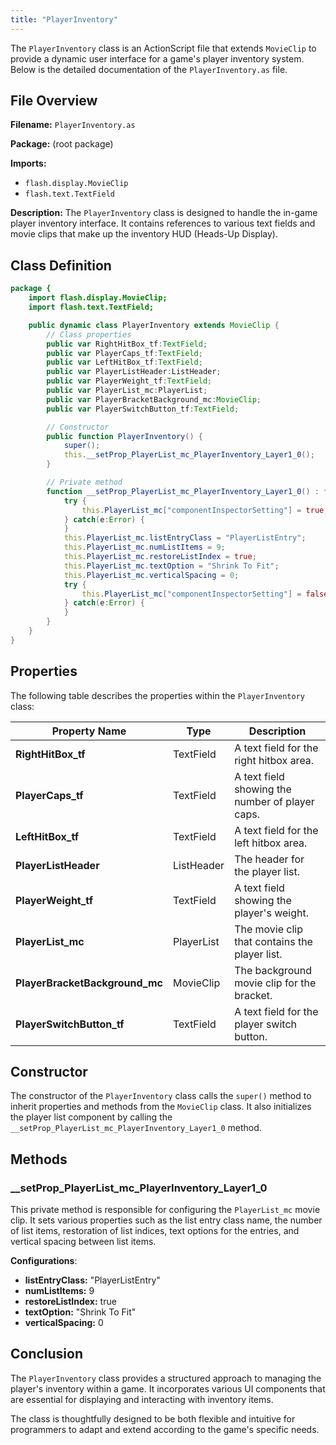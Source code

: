```yaml
---
title: "PlayerInventory"
---
```


The `PlayerInventory` class is an ActionScript file that extends `MovieClip` to provide a dynamic user interface for a game's player inventory system.
Below is the detailed documentation of the `PlayerInventory.as` file.

## File Overview

**Filename:** `PlayerInventory.as`

**Package:** (root package)

**Imports:**
- `flash.display.MovieClip`
- `flash.text.TextField`

**Description:**
The `PlayerInventory` class is designed to handle the in-game player inventory interface.
It contains references to various text fields and movie clips that make up the inventory HUD (Heads-Up Display).

## Class Definition

```actionscript
package {
    import flash.display.MovieClip;
    import flash.text.TextField;

    public dynamic class PlayerInventory extends MovieClip {
        // Class properties
        public var RightHitBox_tf:TextField;
        public var PlayerCaps_tf:TextField;
        public var LeftHitBox_tf:TextField;
        public var PlayerListHeader:ListHeader;
        public var PlayerWeight_tf:TextField;
        public var PlayerList_mc:PlayerList;
        public var PlayerBracketBackground_mc:MovieClip;
        public var PlayerSwitchButton_tf:TextField;

        // Constructor
        public function PlayerInventory() {
            super();
            this.__setProp_PlayerList_mc_PlayerInventory_Layer1_0();
        }

        // Private method
        function __setProp_PlayerList_mc_PlayerInventory_Layer1_0() : * {
            try {
                this.PlayerList_mc["componentInspectorSetting"] = true;
            } catch(e:Error) {
            }
            this.PlayerList_mc.listEntryClass = "PlayerListEntry";
            this.PlayerList_mc.numListItems = 9;
            this.PlayerList_mc.restoreListIndex = true;
            this.PlayerList_mc.textOption = "Shrink To Fit";
            this.PlayerList_mc.verticalSpacing = 0;
            try {
                this.PlayerList_mc["componentInspectorSetting"] = false;
            } catch(e:Error) {
            }
        }
    }
}
```

## Properties

The following table describes the properties within the `PlayerInventory` class:

| Property Name                  | Type            | Description                                    |
|--------------------------------|-----------------|------------------------------------------------|
| **RightHitBox_tf**             | TextField       | A text field for the right hitbox area.        |
| **PlayerCaps_tf**              | TextField       | A text field showing the number of player caps.|
| **LeftHitBox_tf**              | TextField       | A text field for the left hitbox area.         |
| **PlayerListHeader**           | ListHeader      | The header for the player list.                |
| **PlayerWeight_tf**            | TextField       | A text field showing the player's weight.      |
| **PlayerList_mc**              | PlayerList      | The movie clip that contains the player list.  |
| **PlayerBracketBackground_mc** | MovieClip       | The background movie clip for the bracket.     |
| **PlayerSwitchButton_tf**      | TextField       | A text field for the player switch button.     |

## Constructor

The constructor of the `PlayerInventory` class calls the `super()` method to inherit properties and methods from the `MovieClip` class. It also initializes the player list component by calling the `__setProp_PlayerList_mc_PlayerInventory_Layer1_0` method.

## Methods

### __setProp_PlayerList_mc_PlayerInventory_Layer1_0

This private method is responsible for configuring the `PlayerList_mc` movie clip.
It sets various properties such as the list entry class name, the number of list items, restoration of list indices, text options for the entries, and vertical spacing between list items.

**Configurations**:
- **listEntryClass:** "PlayerListEntry"
- **numListItems:** 9
- **restoreListIndex:** true
- **textOption:** "Shrink To Fit"
- **verticalSpacing:** 0

## Conclusion

The `PlayerInventory` class provides a structured approach to managing the player's inventory within a game.
It incorporates various UI components that are essential for displaying and interacting with inventory items.

The class is thoughtfully designed to be both flexible and intuitive for programmers to adapt and extend according to the game's specific needs.

